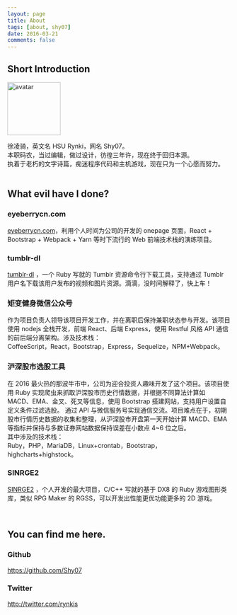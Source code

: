 ```yaml
---
layout: page
title: About
tags: [about, shy07]
date: 2016-03-21
comments: false
---
```



## Short Introduction

<img src="{{ site.avatar }}"
  style="width:120px;height:120px;margin-left:0" alt="avatar"/>

徐凌骑，英文名 HSU Rynki，网名 Shy07。  
本职码农，当过编辑，做过设计，彷徨三年许，现在终于回归本源。  
执着于老朽的文字诗篇，痴迷程序代码和主机游戏，现在只为一个心愿而努力。  
<br/>

## What evil have I done?

### eyeberrycn.com
[eyeberrycn.com](https://github.com/Shy07/eyeberrycn.com)，利用个人时间为公司的开发的 onepage 页面，React + Bootstrap + Webpack + Yarn 等时下流行的 Web 前端技术栈的演练项目。

### tumblr-dl
[tumblr-dl](https://github.com/Shy07/tumblr-dl) ，一个 Ruby 写就的 Tumblr 资源命令行下载工具，支持通过 Tumblr 用户名下载该用户发布的视频和图片资源。滴滴，没时间解释了，快上车！  

### 矩变健身微信公众号
作为项目负责人领导该项目开发工作，并在离职后保持兼职状态参与开发。该项目使用 nodejs 全栈开发，前端 React、后端 Express，使用 Restful 风格 API 通信的前后端分离架构。涉及技术栈：  
CoffeeScript，React，Bootstrap，Express，Sequelize，NPM+Webpack。

### 沪深股市选股工具
在 2016 最火热的那波牛市中，公司为迎合投资人趣味开发了这个项目。该项目使用 Ruby 实现爬虫来抓取沪深股市历史行情数据，并根据不同算法计算如 MACD、EMA、金叉、死叉等信息，使用 Bootstrap 搭建网站，支持用户设置自定义条件过滤选股。
通过 API 与微信服务号实现通信交流。项目难点在于，初期股市行情历史数据的收集和整理，从沪深股市开盘第一天开始计算 MACD、EMA 等指标并保持与多数证券网站数据保持误差在小数点 4~6 位之后。  
其中涉及的技术栈：  
Ruby，PHP，MariaDB，Linux+crontab，Bootstrap，highcharts+highstock。  

### SINRGE2
[SINRGE2](https://github.com/Shy07/SINRGE2) ，个人开发的最大项目，C/C++ 写就的基于 DX8 的 Ruby 游戏图形类库，类似 RPG Maker  的 RGSS，可以开发出性能更优功能更多的 2D 游戏。  

<br/>

## You can find me here.  

### Github

<https://github.com/Shy07>

### Twitter

<http://twitter.com/rynkis>
